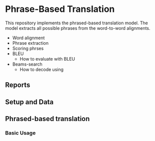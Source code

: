 
# Phrase-Based Translation


This repository implements the phrased-based translation model. The model extracts all possible phrases from the word-to-word alignments.

* Word alignment
* Phrase extraction
* Scoring phrses
* BLEU
    * How to evaluate with BLEU
* Beams-search
    * How to decode using

## Reports
## Setup and Data
## Phrased-based translation
### Basic Usage
